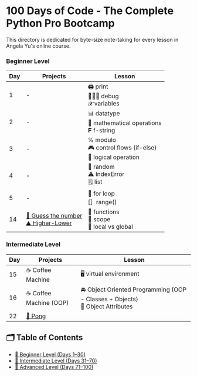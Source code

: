 # 100 Days of Code - The Complete Python Pro Bootcamp

This directory is dedicated for byte-size note-taking for every lesson in Angela Yu's online course.

### Beginner Level
|Day|Projects|Lesson|
|---|---------|-----------|
|1  |-        |🖨️ print<br>🧑🏻‍💻 debug<br>𝓧  variables|
|2  |-        |📊 datatype<br>🧮 mathematical operations<br>𝐅 f-string|
|3  |-        |% modulo<br>🎮 control flows (if-else)<br>🧮 logical operation|
|4  |-        |🎴 random<br>⚠️ IndexError<br>🗒️ list|
|5  |-        |🔄 for loop<br>[］range()|
|14 |[🔢 Guess the number](./day-14/day-14-guess-the-number/main.py)<br>[⛰️ Higher-Lower](./day-14/day-14-higher-lower-challenge/main.py) |🔢 functions<br>👥 scope<br>🧠 local vs global|


### Intermediate Level
|Day|Projects|Lesson|
|---|--------|------|
|15 |☕️ Coffee Machine|🖥️ virtual environment|
|16 |☕️ Coffee Machine (OOP)|🚘 Object Oriented Programming (OOP - Classes + Objects)<br>🚙 Object Attributes|
|22 |[🏸 Pong](./day-22/main.py)||



## 🗂️ Table of Contents
- [📘 Beginner Level (Days 1–30)](./beginner.md)
- [📙 Intermediate Level (Days 31–70)](./intermediate.md)
- [📕 Advanced Level (Days 71–100)](./advanced.md)
